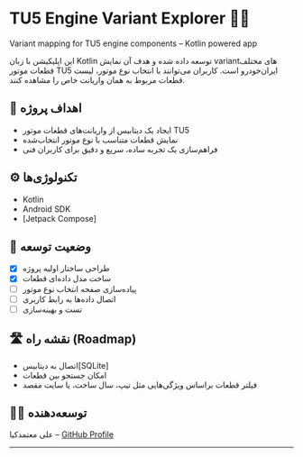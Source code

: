 # TU5 Engine Variant Explorer 🚗🔧
Variant mapping for TU5 engine components – Kotlin powered app

این اپلیکیشن با زبان Kotlin توسعه داده شده و هدف آن نمایش variantهای مختلف قطعات موتور TU5 ایران‌خودرو است. کاربران می‌توانند با انتخاب نوع موتور، لیست قطعات مربوط به همان واریانت خاص را مشاهده کنند.

## 🎯 اهداف پروژه
- ایجاد یک دیتابیس از واریانت‌های قطعات موتور TU5
- نمایش قطعات متناسب با نوع موتور انتخاب‌شده
- فراهم‌سازی یک تجربه ساده، سریع و دقیق برای کاربران فنی

## ⚙️ تکنولوژی‌ها
- Kotlin
- Android SDK
- [Jetpack Compose]

## 🔄 وضعیت توسعه
- [x] طراحی ساختار اولیه پروژه
- [x] ساخت مدل داده‌ای قطعات
- [ ] پیاده‌سازی صفحه انتخاب نوع موتور
- [ ] اتصال داده‌ها به رابط کاربری
- [ ] تست و بهینه‌سازی

## 🛣 نقشه راه (Roadmap)
-  اتصال به دیتابیس[SQLite]
- امکان جستجو بین قطعات
- فیلتر قطعات براساس ویژگی‌هایی مثل تیپ، سال ساخت، یا سایت مقصد

## 🧑‍🔧 توسعه‌دهنده
علی معتمدکیا – [GitHub Profile](https://github.com/alimotamedkia)

---



